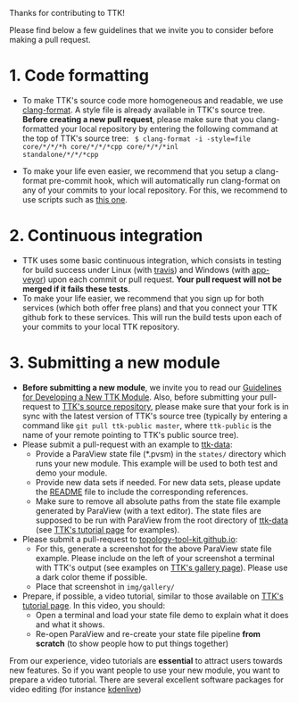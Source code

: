 Thanks for contributing to TTK!

Please find below a few guidelines that we invite you to consider before making a pull request.

# 1. Code formatting
  - To make TTK's source code more homogeneous and readable, we use [clang-format](https://clang.llvm.org/docs/ClangFormat.html). A style file is already available in TTK's source tree.
**Before creating a new pull request**, please make sure that you clang-formatted your local 
repository by entering the following command at the top of TTK's source tree: <code>
$ clang-format -i -style=file core/\*/\*/\*h core/\*/\*/\*cpp core/\*/\*/\*inl standalone/\*/\*/\*cpp</code>

  - To make your life even easier, we recommend that you setup a clang-format pre-commit hook, which will automatically run clang-format on any of your commits to your local repository.
For this, we recommend to use scripts such as [this one](https://github.com/barisione/clang-format-hooks/).


# 2. Continuous integration
  - TTK uses some basic continuous integration, which consists in testing for build success under Linux (with [travis](https://travis-ci.org/)) and Windows (with [app-veyor](https://www.appveyor.com/)) upon each commit or pull request. **Your pull request will not be merged if it fails these tests**.
  - To make your life easier, we recommend that you sign up for both services (which both offer free plans) and that you connect your TTK github fork to these services. This will run the build tests upon each of your commits to your local TTK repository.


# 3. Submitting a new module
  - **Before submitting a new module**, we invite you to read our [Guidelines for Developing a New TTK Module](https://github.com/topology-tool-kit/ttk/wiki/Guidelines-for-Developing-a-New-TTK-Module). Also, before submitting your pull-request to [TTK's source repository](https://github.com/topology-tool-kit/ttk), please make sure that your fork is in sync with the latest version of TTK's source tree (typically by entering a command like <code>git pull ttk-public master</code>, where <code>ttk-public</code> is the name of your remote pointing to TTK's public source tree).
  - Please submit a pull-request with an example to [ttk-data](https://github.com/topology-tool-kit/ttk-data):
    - Provide a ParaView state file (*.pvsm) in the <code>states/</code> directory which runs your new module. This example will be used to both test and demo your module.
    - Provide new data sets if needed. For new data sets, please update the [README](https://github.com/topology-tool-kit/ttk-data/blob/master/README) file to include the corresponding references.
    - Make sure to remove all absolute paths from the state file example generated by ParaView (with a text editor). The state files are supposed to be run with ParaView from the root directory of [ttk-data](https://github.com/topology-tool-kit/ttk-data) (see [TTK's tutorial page](https://topology-tool-kit.github.io/tutorials.html) for examples).
  - Please submit a pull-request to [topology-tool-kit.github.io](https://github.com/topology-tool-kit/topology-tool-kit.github.io):
    - For this, generate a screenshot for the above ParaView state file example. Please include on the left of your screenshot a terminal with TTK's output (see examples on [TTK's gallery page](https://topology-tool-kit.github.io/gallery.html)). Please use a dark color theme if possible.
    - Place that screenshot in <code>img/gallery/</code>
  - Prepare, if possible, a video tutorial, similar to those available on [TTK's tutorial page](https://topology-tool-kit.github.io/tutorials.html). In this video, you should:
    - Open a terminal and load your state file demo to explain what it does and what it shows.
    - Re-open ParaView and re-create your state file pipeline **from scratch** (to show people how to put things together)

From our experience, video tutorials are **essential** to attract users towards new features. So if you want people to use your new module, you want to prepare a video tutorial. There are several excellent software packages for video editing (for instance [kdenlive](https://kdenlive.org/en/))
